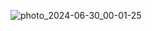 ![photo_2024-06-30_00-01-25](https://github.com/VladimirRedanov1337/ImGui-Advanced/assets/174213322/bdad8279-6974-4af7-bfba-ba5d4312fd07)
